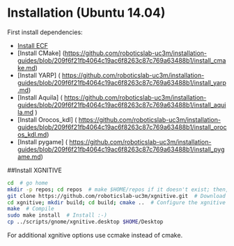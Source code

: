 # Installation (Ubuntu 14.04)

First install dependencies:
- [Install ECF](https://github.com/roboticslab-uc3m/installation-guides/blob/209f6f21fb4064c19ac6f8263c87c769a63488b1/install_ecf.md)
- [Install CMake] (https://github.com/roboticslab-uc3m/installation-guides/blob/209f6f21fb4064c19ac6f8263c87c769a63488b1/install_cmake.md)
- [Install YARP] ( https://github.com/roboticslab-uc3m/installation-guides/blob/209f6f21fb4064c19ac6f8263c87c769a63488b1/install_yarp.md)
- [Install Aquila] ( https://github.com/roboticslab-uc3m/installation-guides/blob/209f6f21fb4064c19ac6f8263c87c769a63488b1/install_aquila.md )
- [Install Orocos_kdl] ( https://github.com/roboticslab-uc3m/installation-guides/blob/209f6f21fb4064c19ac6f8263c87c769a63488b1/install_orocos_kdl.md)
- [Install pygame] ( https://github.com/roboticslab-uc3m/installation-guides/blob/209f6f21fb4064c19ac6f8263c87c769a63488b1/install_pygame.md)

##Install XGNITIVE

```bash
cd  # go home
mkdir -p repos; cd repos  # make $HOME/repos if it doesn't exist; then, enter it
git clone https://github.com/roboticslab-uc3m/xgnitive.git  # Download xgnitive software from the repository
cd xgnitive; mkdir build; cd build; cmake ..  # Configure the xgnitive software
make  # Compile
sudo make install  # Install :-)
cp ../scripts/gnome/xgnitive.desktop $HOME/Desktop
```
For additional xgnitive options use ccmake instead of cmake.
